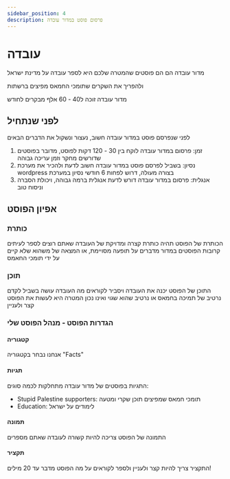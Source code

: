 ```yaml
---
sidebar_position: 4
description: פרסום פוסט במדור עובדה
---
```


# עובדה
מדור עובדה הם הם פוסטים שהמטרה שלכם היא לספר עובדה על מדינת ישראל

ולהפריך את השקרים שתומכי החמאס מפיצים ברשתות

מדור עובדה זוכה ל40 - 60 אלף מבקרים לחודש

## לפני שנתחיל
לפני שנפרסם פוסט במדור עובדה חשוב, נעצור ונשקול את הדברים הבאים
1. זמן: פרסום במדור עובדה לוקח בין 30 - 120 דקות לפוסט, מדובר בפוסטים שדורשים מחקר וזמן עריכה גבוהה
2. נסיון: בשביל לפרסם פוסט במדור עובדה חשוב לדעת ולהכיר את מערכת wordpress בצורה מעולה, דרוש לפחות 6 חודשי נסיון במערכת
3. אנגלית: פרסום במדור עובדה דורש לדעת אנגלית ברמה גבוהה, ויכולת הסברה וניסוח טוב

## אפיון הפוסט
### כותרת
הכותרת של הפוסט תהיה כותרת קצרה ומדויקת של העובדה שאתם רוצים לספר
לעיתים קרובות הפוסטים במדור מדברים על תופעה מסויימת, או המצאה של משהוא שלא קיים
על ידי תומכי החאמס
### תוכן
התוכן של הפוסט יכנה את העובדה ויסביר לקוראים מה העובדה עושה בשביל לקדם נרטיב של תמיכה בחמאס
או נרטיב שהוא שגוי ואינו נכון
המטרה היא לעשות את הפוסט קצר ולעניין
### הגדרות הפוסט - מנהל הפוסט שלי

#### קטגוריה
אנחנו נבחר בקטגוריה "Facts"
#### תגיות
התגיות בפוסטים של מדור עובדה מתחלקות לכמה סוגים:
- Stupid Palestine supporters: תומכי חמאס שמפיצים תוכן שקרי ומטעה
- Education: לימודים על ישראל
#### תמונה
התמונה של הפוסט צריכה להיות קשורה לעובדה שאתם מספרים
#### תקציר
התקציר צריך להיות קצר ולעניין ולספר לקוראים על מה הפוסט מדבר
עד 20 מילים!

